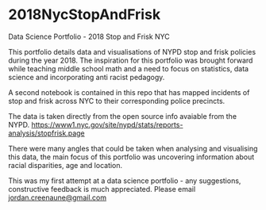 # 2018NycStopAndFrisk
Data Science Portfolio - 2018 Stop and Frisk NYC 

This portfolio details data and visualisations of NYPD stop and frisk policies during the year 2018. The inspiration for this portfolio was brought forward while teaching middle school math and a need to focus on statistics, data science and incorporating anti racist pedagogy. 

A second notebook is contained in this repo that has mapped incidents of stop and frisk across NYC to their corresponding police precincts. 

The data is taken directly from the open source info avaiable from the NYPD. 
https://www1.nyc.gov/site/nypd/stats/reports-analysis/stopfrisk.page

There were many angles that could be taken when analysing and visualising this data, the main focus of this portfolio was uncovering information about racial disparities, age and location. 

This was my first attempt at a data science portfolio - any suggestions, constructive feedback is much appreciated.
Please email jordan.creenaune@gmail.com
